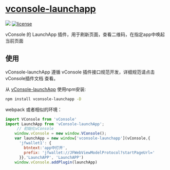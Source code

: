 # [vconsole-launchapp](https://github.com/Noob-Lab/vConsole-launchApp)
[![](https://img.shields.io/badge/Powered%20by-vConsole%20LaunchApp-brightgreen.svg)](https://github.com/Noob-Lab/vConsole-launchApp)
[![license](https://img.shields.io/badge/license-MIT-blue.svg)](https://github.com/Noob-Lab/vConsole-launchApp/blob/master/LICENSE)



vConsole 的 LaunchApp 插件，用于刷新页面，查看二维码，在指定app中唤起当前页面



## 使用

vConsole-launchApp 遵循 vConsole 插件接口规范开发，详细规范请点击 vConsole插件文档 查看。

从 [vConsole-launchApp]() 使用npm安装:

```bash
npm install vconsole-launchapp -D
```


 webpack 或者相似的环境：

```js
import VConsole from 'vConsole'
import LaunchApp from 'vConsole-launchApp';
     // 初始化vConsole
    window.vConsole = new window.VConsole();  
    var launchApp = new window['vconsole-launchapp'](vConsole,{
      'jfwallet1': {
        btntext:'app中打开',
        prefix: 'jfwallet://JFWebViewModelProtocol?startPageUrl='
      }},'LaunchAPP', 'LaunchAPP')
    window.vConsole.addPlugin(launchApp)
```

